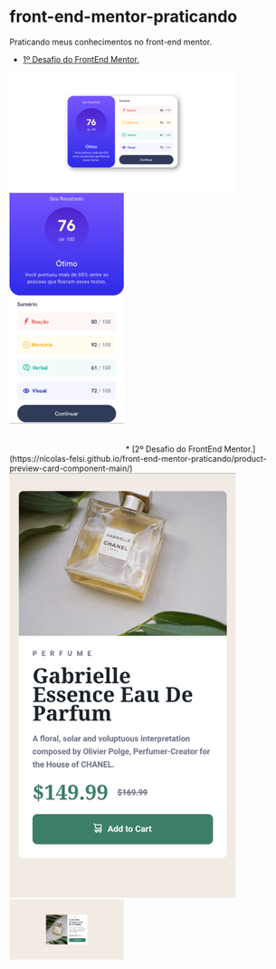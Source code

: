 # front-end-mentor-praticando
Praticando meus conhecimentos no front-end mentor.

* [1º Desafio do FrontEnd Mentor.](https://nicolas-felsi.github.io/front-end-mentor-praticando/results-summary-component/)
<img width="400px" src="./readme-images/scrnli_17_05_2023_22-32-57.png">
<img style="margin-bottom: 50px" width="40%" src="./readme-images/Screenshot_2023-05-17-22-44-29-109_com.android.chrome%20(1).jpg">
* [2º Desafio do FrontEnd Mentor.](https://nicolas-felsi.github.io/front-end-mentor-praticando/product-preview-card-component-main/)
<img width="400px" src="./readme-images/Screenshot_2023-05-17-22-37-48-517_com.android.chrome%20(1).jpg">
<img width="40%" src="./readme-images/scrnli_17_05_2023_22-37-28.png">